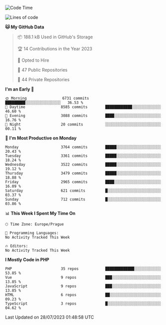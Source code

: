 <!--START_SECTION:waka-->
![Code Time](http://img.shields.io/badge/Code%20Time-1%2C583%20hrs%2058%20mins-blue)

![Lines of code](https://img.shields.io/badge/From%20Hello%20World%20I%27ve%20Written-6.0%20million%20lines%20of%20code-blue)

**🐱 My GitHub Data** 

> 📦 188.1 kB Used in GitHub's Storage 
 > 
> 🏆 14 Contributions in the Year 2023
 > 
> 💼 Opted to Hire
 > 
> 📜 47 Public Repositories 
 > 
> 🔑 44 Private Repositories 
 > 
**I'm an Early 🐤** 

```text
🌞 Morning                6731 commits        █████████░░░░░░░░░░░░░░░░   36.53 % 
🌆 Daytime                8585 commits        ████████████░░░░░░░░░░░░░   46.60 % 
🌃 Evening                3088 commits        ████░░░░░░░░░░░░░░░░░░░░░   16.76 % 
🌙 Night                  20 commits          ░░░░░░░░░░░░░░░░░░░░░░░░░   00.11 % 
```
📅 **I'm Most Productive on Monday** 

```text
Monday                   3764 commits        █████░░░░░░░░░░░░░░░░░░░░   20.43 % 
Tuesday                  3361 commits        █████░░░░░░░░░░░░░░░░░░░░   18.24 % 
Wednesday                3522 commits        █████░░░░░░░░░░░░░░░░░░░░   19.12 % 
Thursday                 3479 commits        █████░░░░░░░░░░░░░░░░░░░░   18.88 % 
Friday                   2965 commits        ████░░░░░░░░░░░░░░░░░░░░░   16.09 % 
Saturday                 621 commits         █░░░░░░░░░░░░░░░░░░░░░░░░   03.37 % 
Sunday                   712 commits         █░░░░░░░░░░░░░░░░░░░░░░░░   03.86 % 
```


📊 **This Week I Spent My Time On** 

```text
🕑︎ Time Zone: Europe/Prague

💬 Programming Languages: 
No Activity Tracked This Week

🔥 Editors: 
No Activity Tracked This Week
```

**I Mostly Code in PHP** 

```text
PHP                      35 repos            █████████████░░░░░░░░░░░░   53.85 % 
Vue                      9 repos             ███░░░░░░░░░░░░░░░░░░░░░░   13.85 % 
JavaScript               9 repos             ███░░░░░░░░░░░░░░░░░░░░░░   13.85 % 
HTML                     6 repos             ██░░░░░░░░░░░░░░░░░░░░░░░   09.23 % 
TypeScript               3 repos             █░░░░░░░░░░░░░░░░░░░░░░░░   04.62 % 
```




 Last Updated on 28/07/2023 01:48:58 UTC
<!--END_SECTION:waka-->
<!--
**AlexKratky/AlexKratky** is a ✨ _special_ ✨ repository because its `README.md` (this file) appears on your GitHub profile.

Here are some ideas to get you started:

- 🔭 I’m currently working on ...
- 🌱 I’m currently learning ...
- 👯 I’m looking to collaborate on ...
- 🤔 I’m looking for help with ...
- 💬 Ask me about ...
- 📫 How to reach me: ...
- 😄 Pronouns: ...
- ⚡ Fun fact: ...
-->
